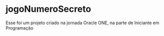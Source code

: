 # jogoNumeroSecreto
Esse foi um projeto criado na jornada Oracle ONE, na parte de Iniciante em Programação
